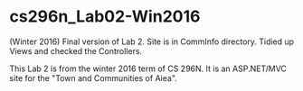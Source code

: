 # cs296n_Lab02-Win2016
(Winter 2016) Final version of Lab 2. Site is in CommInfo directory. Tidied up Views and checked the Controllers.

This Lab 2 is from the winter 2016 term of CS 296N. It is an ASP.NET/MVC site for the "Town and Communities of Aiea".
